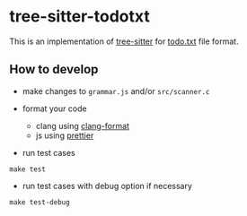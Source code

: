 # tree-sitter-todotxt

This is an implementation of [tree-sitter](https://github.com/tree-sitter/tree-sitter)
for [todo.txt](https://github.com/todotxt/todo.txt) file format.

## How to develop

- make changes to `grammar.js` and/or `src/scanner.c`

- format your code

  - clang using [clang-format](https://www.kernel.org/doc/html/latest/process/clang-format.html)
  - js using [prettier](https://prettier.io/)

- run test cases

```
make test
```

- run test cases with debug option if necessary

```
make test-debug
```

